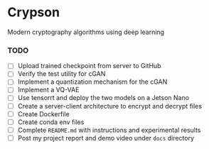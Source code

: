 # Crypson

Modern cryptography algorithms using deep learning


### TODO

- [ ] Upload trained checkpoint from server to GitHub
- [ ] Verify the test utility for cGAN
- [ ] Implement a quantization mechanism for the cGAN
- [ ] Implement a VQ-VAE
- [ ] Use tensorrt and deploy the two models on a Jetson Nano
- [ ] Create a server-client architecture to encrypt and decrypt files
- [ ] Create Dockerfile
- [ ] Create conda env files
- [ ] Complete `README.md` with instructions and experimental results
- [ ] Post my project report and demo video under `docs` directory

